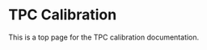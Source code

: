 <!-- doxy
\page refTPCcalibration TPC Calibration

* \subpage refTPCcalibrationCalibdEdx
* \subpage refTPCcalibrationIDC
* \subpage refTPCcalibrationCalibPadGainTracks
* \subpage refTPCcalibrationAverageDistortionCorrection

/doxy -->

# TPC Calibration

This is a top page for the TPC calibration documentation.
